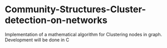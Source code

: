 # Community-Structures-Cluster-detection-on-networks
Implementation of a mathematical algorithm for Clustering nodes in graph. Development will be done in C
